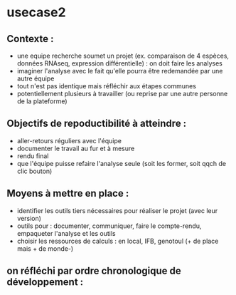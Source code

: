 # usecase2
## Contexte :
- une equipe recherche soumet un projet (ex. comparaison de 4 espèces, données RNAseq, expression différentielle) : on doit faire les analyses
- imaginer l'analyse avec le fait qu'elle pourra être redemandée par une autre équipe
- tout n'est pas identique mais réfléchir aux étapes communes
- potentiellement plusieurs à travailler (ou reprise par une autre personne de la plateforme)
## Objectifs de repoductibilité à atteindre : 
- aller-retours réguliers avec l'équipe 
- documenter le travail au fur et à mesure
- rendu final
- que l'équipe puisse refaire l'analyse seule (soit les former, soit qqch de clic bouton)
## Moyens à mettre en place :
- identifier les outils tiers nécessaires pour réaliser le projet (avec leur version)
- outils pour : documenter, communiquer, faire le compte-rendu, empaqueter l'analyse et les outils
- choisir les ressources de calculs : en local, IFB, genotoul (+ de place mais + de monde-)
## on réfléchi par ordre chronologique de développement :

 
 

